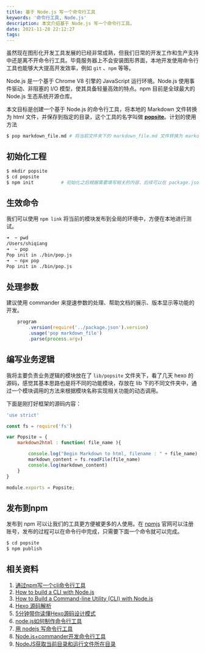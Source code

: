 ```yaml
---
title: 基于 Node.js 写一个命令行工具
keywords: '命令行工具, Node.js'
description: 本文介绍基于 Node.js 写一个命令行工具。
date: 2021-11-28 22:12:27
tags:
---
```


虽然现在图形化开发工具发展的已经非常成熟，但我们日常的开发工作和生产支持中还是离不开命令行工具。毕竟服务器上不会安装图形界面，本地开发使用命令行工具也能够大大提高开发效率，例如 `git` 、`npm` 等等。

Node.js 是一个基于 Chrome V8 引擎的 JavaScript 运行环境。Node.js 使用事件驱动、非阻塞的 I/O 模型，使其具备轻量高效的特点。npm 目前是全球最大的 Node.js 生态系统开源仓库。

本文目标是创建一个基于 Node.js 的命令行工具，将本地的 Markdown 文件转换为 html 文件，并保存到指定的目录，这个工具的名字叫做 **[popsite](https://github.com/cocowool/popsite)**。计划的使用方法

```sh
$ pop markdown_file.md # 将当前文件夹下的 markdown_file.md 文件转换为 markdown_file.html 文件
```

 ## 初始化工程

```sh
$ mkdir popsite
$ cd popsite
$ npm init			# 初始化之后根据需要填写相关的内容，后续可以在 package.json 中进行修改
```

## 生效命令

我们可以使用 `npm link` 将当前的模块发布到全局的环境中，方便在本地进行测试。

```sh
➜  ~ pwd
/Users/shiqiang
➜  ~ pop
Pop init in ./bin/pop.js
➜  ~ npx pop
Pop init in ./bin/pop.js
```

## 处理参数

建议使用 commander 来提速参数的处理、帮助文档的展示、版本显示等功能的开发。

```javascript
    program
        .version(require('../package.json').version)
        .usage('pop markdown_file')
        .parse(process.argv)
```

## 编写业务逻辑

我将主要负责业务逻辑的模块放在了 `lib/popsite` 文件夹下，看了几天 hexo 的源码，感觉其基本思路也是将不同的功能模块，存放在 lib 下的不同文件夹中，通过一个模块调用的方法来根据模块名称实现相关功能的动态调用。

下面是刚打好框架的源码内容：

```javascript
'use strict'

const fs = require('fs')

var Popsite = {
    markdown2html : function( file_name ){

        console.log("Begin Markdown to html, filename : " + file_name)
        markdown_content = fs.readFile(file_name)
        console.log(markdown_content)
    }
}

module.exports = Popsite;
```

## 发布到npm

发布到 npm 可以让我们的工具更方便被更多的人使用。在 [npmjs](https://www.npmjs.com) 官网可以注册账号，发布的过程可以在命令行中完成，只需要下面一个命令就可以完成。

```sh
$ cd popsite
$ npm publish
```



## 相关资料

1. [通过npm写一个cli命令行工具](https://www.cnblogs.com/buzhiqianduan/p/7655612.html)
2. [How to build a CLI with Node.js](https://www.twilio.com/blog/how-to-build-a-cli-with-node-js)
3. [How to Build a Command-line Utility (CLI) with Node.js](https://hackernoon.com/how-to-build-a-command-line-utility-cli-with-nodejs-gm24315b)
4. [Hexo 源码解析](https://blog.csdn.net/li20081006/article/details/73319054)
5. [5分钟带你读懂Hexo源码设计模式](https://www.jianshu.com/p/ef88b5bbb914)
5. [node.js如何制作命令行工具](https://www.cnblogs.com/wmhuang/p/7052587.html)
5. [用 nodejs 写命令行工具](https://blog.csdn.net/henryhu712/article/details/84262290)
5. [Node.js+commander开发命令行工具](https://www.jianshu.com/p/2cae952250d1)
5. [NodeJS获取当前目录和运行文件所在目录](https://blog.csdn.net/mouday/article/details/105325635?utm_medium=distribute.pc_aggpage_search_result.none-task-blog-2~aggregatepage~first_rank_ecpm_v1~rank_v31_ecpm-1-105325635.pc_agg_new_rank&utm_term=nodejs获取程序运行目录&spm=1000.2123.3001.4430)
